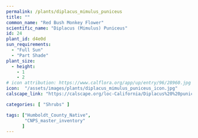 ```yaml
---
permalink: /plants/diplacus_mimulus_puniceus
title: ""
common_name: "Red Bush Monkey Flower"
scientific_name: "Diplacus (Mimulus) Puniceus"
id: 24
plant_id: d4e0d
sun_requirements:
  - "Full Sun"
  - "Part Shade"
plant_size:
  - height: 
    - 1
    - 2
# icon attribution: https://www.calflora.org/app/up/entry/96/28960.jpg 
icon:  "/assets/images/plants/diplacus_mimulus_puniceus_icon.jpg"
calscape_link: "https://calscape.org/loc-California/Diplacus%20%20puniceus(%20)"

categories: [ "Shrubs" ]

tags: ["Humboldt_County_Native",
       "CNPS_master_inventory"
      ]
---
```



